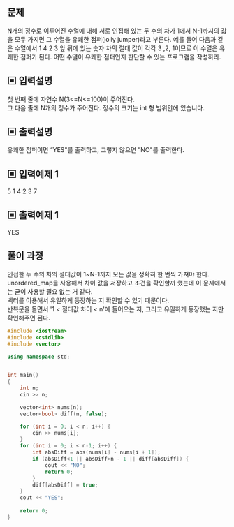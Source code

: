 ## 문제
N개의 정수로 이루어진 수열에 대해 서로 인접해 있는 두 수의 차가 1에서 N-1까지의 값을 모두 가지면 그 수열을 유쾌한 점퍼(jolly jumper)라고 부른다. 예를 들어 다음과 같은 수열에서 1 4 2 3 앞 뒤에 있는 숫자 차의 절대 값이 각각 3 ,2, 1이므로 이 수열은 유쾌한 점퍼가 
된다. 어떤 수열이 유쾌한 점퍼인지 판단할 수 있는 프로그램을 작성하라.
## ▣ 입력설명
첫 번째 줄에 자연수 N(3<=N<=100)이 주어진다.<br>
그 다음 줄에 N개의 정수가 주어진다. 정수의 크기는 int 형 범위안에 있습니다.
## ▣ 출력설명
유쾌한 점퍼이면 “YES"를 출력하고, 그렇지 않으면 ”NO"를 출력한다.
## ▣ 입력예제 1 
5 
1 4 2 3 7
## ▣ 출력예제 1
YES
## 풀이 과정
인접한 두 수의 차의 절대값이 1~N-1까지 모든 값을 정확히 한 번씩 가져야 한다.<br>
unordered_map을 사용해서 차이 값을 저장하고 조건을 확인할까 했는데 이 문제에서는 굳이 사용할 필요 없는 거 같다.<br>
벡터를 이용해서 유일하게 등장하는 지 확인할 수 있기 때문이다.<br>
반복문을 돌면서 '1 < 절대값 차이 < n'에 들어오는 지, 그리고 유일하게 등장했는 지만 확인해주면 된다.
```C++
#include <iostream>
#include <cstdlib>
#include <vector>

using namespace std;


int main()
{
	int n;
	cin >> n;

	vector<int> nums(n);
	vector<bool> diff(n, false);

	for (int i = 0; i < n; i++) {
		cin >> nums[i];
	}
	for (int i = 0; i < n-1; i++) {
		int absDiff = abs(nums[i] - nums[i + 1]);
		if (absDiff<1 || absDiff>n - 1 || diff[absDiff]) {
			cout << "NO";
			return 0;
		}
		diff[absDiff] = true;
	}
	cout << "YES";
	
	return 0;
}
```
